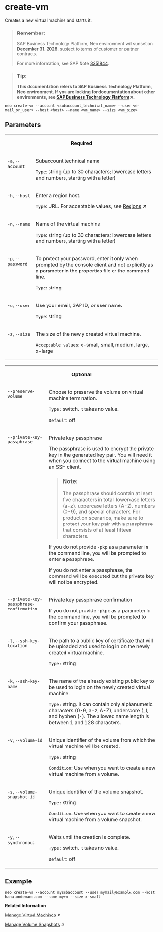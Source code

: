 <!-- loio16f9fab6ae2d40fda106cc7b469d484b -->

# create-vm

Creates a new virtual machine and starts it.



> ### Remember:  
> SAP Business Technology Platform, Neo environment will sunset on **December 31, 2028**, subject to terms of customer or partner contracts.
> 
> For more information, see SAP Note [3351844](https://launchpad.support.sap.com/#/notes/3351844).

> ### Tip:  
> **This documentation refers to SAP Business Technology Platform, Neo environment. If you are looking for documentation about other environments, see [SAP Business Technology Platform](https://help.sap.com/viewer/65de2977205c403bbc107264b8eccf4b/Cloud/en-US/6a2c1ab5a31b4ed9a2ce17a5329e1dd8.html "SAP Business Technology Platform (SAP BTP) is an integrated offering comprised of four technology portfolios: database and data management, application development and integration, analytics, and intelligent technologies. The platform offers users the ability to turn data into business value, compose end-to-end business processes, and build and extend SAP applications quickly.") :arrow_upper_right:.**



```
neo create-vm --account <subaccount_technical_name> --user <e-mail_or_user> --host <host> --name <vm_name> --size <vm_size>
```



## Parameters




<table>
<tr>
<th valign="top" colspan="2">

Required



</th>
</tr>
<tr>
<td valign="top">

`-a`, `--account`



</td>
<td valign="top">

Subaccount technical name

`Type`: string \(up to 30 characters; lowercase letters and numbers, starting with a letter\)



</td>
</tr>
<tr>
<td valign="top">

`-h`, `--host`



</td>
<td valign="top">

Enter a region host.

`Type`: URL. For acceptable values, see [Regions](https://help.sap.com/viewer/65de2977205c403bbc107264b8eccf4b/Cloud/en-US/350356d1dc314d3199dca15bd2ab9b0e.html "You can deploy applications in different regions. Each region represents a geographical location (for example, Europe, US East) where applications, data, or services are hosted.") :arrow_upper_right:.



</td>
</tr>
<tr>
<td valign="top">

`-n`, `--name` 



</td>
<td valign="top">

Name of the virtual machine

`Type`: string \(up to 30 characters; lowercase letters and numbers, starting with a letter\)



</td>
</tr>
<tr>
<td valign="top">

`-p`, `--password`



</td>
<td valign="top">

To protect your password, enter it only when prompted by the console client and not explicitly as a parameter in the properties file or the command line.

`Type`: string



</td>
</tr>
<tr>
<td valign="top">

`-u`, `--user`



</td>
<td valign="top">

Use your email, SAP ID, or user name.

`Type`: string



</td>
</tr>
<tr>
<td valign="top">

`-z`, `--size` 



</td>
<td valign="top">

The size of the newly created virtual machine.

`Acceptable values`: x-small, small, medium, large, x-large



</td>
</tr>
</table>


<table>
<tr>
<th valign="top" colspan="2">

Optional



</th>
</tr>
<tr>
<td valign="top">

`--preserve-volume`



</td>
<td valign="top">

Choose to preserve the volume on virtual machine termination.

`Type:` switch. It takes no value.

`Default`: off



</td>
</tr>
<tr>
<td valign="top">

`--private-key-passphrase`



</td>
<td valign="top">

Private key passphrase

The passphrase is used to encrypt the private key in the generated key pair. You will need it when you connect to the virtual machine using an SSH client.

> ### Note:  
> The passphrase should contain at least five characters in total: lowercase letters \(a-z\), uppercase letters \(A-Z\), numbers \(0-9\), and special characters. For production scenarios, make sure to protect your key pair with a passphrase that consists of at least fifteen characters.

If you do not provide `-pkp` as a parameter in the command line, you will be prompted to enter a passphrase.

If you do not enter a passphrase, the command will be executed but the private key will not be encrypted.



</td>
</tr>
<tr>
<td valign="top">

`--private-key-passphrase-confirmation` 



</td>
<td valign="top">

Private key passphrase confirmation

If you do not provide `-pkpc` as a parameter in the command line, you will be prompted to confirm your passphrase.



</td>
</tr>
<tr>
<td valign="top">

`-l`, `--ssh-key-location`



</td>
<td valign="top">

The path to a public key of certificate that will be uploaded and used to log in on the newly created virtual machine.

`Type:` string



</td>
</tr>
<tr>
<td valign="top">

`-k`, `--ssh-key-name` 



</td>
<td valign="top">

The name of the already existing public key to be used to login on the newly created virtual machine.

`Type:` string. It can contain only alphanumeric characters \(0-9, a-z, A-Z\), underscore \(\_\), and hyphen \(-\). The allowed name length is between 1 and 128 characters.



</td>
</tr>
<tr>
<td valign="top">

`-v`, `--volume-id` 



</td>
<td valign="top">

Unique identifier of the volume from which the virtual machine will be created.

`Type:` string

`Condition`: Use when you want to create a new virtual machine from a volume.



</td>
</tr>
<tr>
<td valign="top">

`-s`, `--volume-snapshot-id` 



</td>
<td valign="top">

Unique identifier of the volume snapshot.

`Type:` string

`Condition`: Use when you want to create a new virtual machine from a volume snapshot.



</td>
</tr>
<tr>
<td valign="top">

`-y`, `--synchronous` 



</td>
<td valign="top">

Waits until the creation is complete.

`Type:` switch. It takes no value.

`Default`: off



</td>
</tr>
</table>



## Example

```
neo create-vm --account mysubaccount --user mymail@example.com --host hana.ondemand.com --name myvm --size x-small
```

**Related Information**  


[Manage Virtual Machines](https://help.sap.com/viewer/c746ff81651e4b8fb6efc11146091016/Cloud/en-US/c0d2dd37428944d3b673ffdd74f3a975.html "You can create and start a virtual machine using either the SAP BTP cockpit or the console client. Then, you establish a secure communication channel to it over Secure Shell (SSH) protocol. You open an SSH tunnel and get all the communication details needed for you to log in to the virtual machine and install and maintain your software.") :arrow_upper_right:

[Manage Volume Snapshots](https://help.sap.com/viewer/c746ff81651e4b8fb6efc11146091016/Cloud/en-US/93dd4760f72f42f6a668c903030272a4.html "You can take a snapshot of an existing virtual machine volume in your subaccount and use it to create a new virtual machine with the same file system thus saving any manual installation.") :arrow_upper_right:

